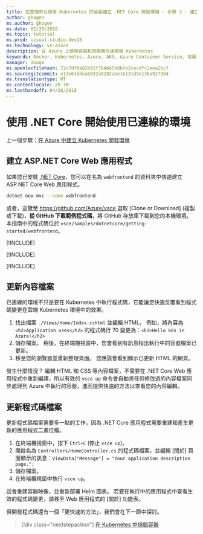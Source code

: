 ```yaml
---
title: 在雲端中以使用 Kubernetes 的容器建立 .NET Core 開發環境 - 步驟 3 - 建立 ASP.NET Core Web 應用程式 | Microsoft Docs
author: ghogen
ms.author: ghogen
ms.date: 02/20/2018
ms.topic: tutorial
ms.prod: visual-studio-dev15
ms.technology: vs-azure
description: 在 Azure 上使用容器和微服務快速開發 Kubernetes
keywords: Docker, Kubernetes, Azure, AKS, Azure Container Service, 容器
manager: douge
ms.openlocfilehash: 72c7df0a82b91f7b4665b8b7e2cecdfc2eea26cf
ms.sourcegitcommit: e13e61ddea6032a8282abe16131d9e136a927984
ms.translationtype: HT
ms.contentlocale: zh-TW
ms.lasthandoff: 04/26/2018
---
```

# <a name="get-started-on-connected-environment-with-net-core"></a>使用 .NET Core 開始使用已連線的環境

上一個步驟：[在 Azure 中建立 Kubernetes 開發環境](get-started-netcore-02.md)

## <a name="create-an-aspnet-core-web-app"></a>建立 ASP.NET Core Web 應用程式
如果您已安裝 [.NET Core](https://www.microsoft.com/net)，您可以在名為 `webfrontend` 的資料夾中快速建立 ASP.NET Core Web 應用程式。
```cmd
dotnet new mvc --name webfrontend
```

或者，巡覽至 https://github.com/Azure/vsce 選取 [Clone or Download] (複製或下載)，**從 GitHub 下載範例程式碼**，將 GitHub 存放庫下載到您的本機環境。 本指南中的程式碼位於 `vsce/samples/dotnetcore/getting-started/webfrontend`。

[!INCLUDE[](includes/vsce-init.md)]

[!INCLUDE[](includes/ensure-env-created.md)]

[!INCLUDE[](includes/build-and-run-in-k8s-cli.md)]

## <a name="update-a-content-file"></a>更新內容檔案
已連線的環境不只是要在 Kubernetes 中執行程式碼，它能讓您快速反覆看到程式碼變更在雲端 Kubernetes 環境中的效果。

1. 找出檔案 `./Views/Home/Index.cshtml` 並編輯 HTML。 例如，將內容為 `<h2>Application uses</h2>` 的程式碼行 70 變更為：`<h2>Hello k8s in Azure!</h2>`
1. 儲存檔案。 稍後，在終端機視窗中，您會看到有訊息指出執行中的容器檔案已更新。
1. 移至您的瀏覽器並重新整理頁面。 您應該會看到顯示已更新 HTML 的網頁。

發生什麼情況？ 編輯 HTML 和 CSS 等內容檔案，不需要在 .NET Core Web 應用程式中重新編譯，所以有效的 `vsce up` 命令會自動將任何修改過的內容檔案同步處理到 Azure 中執行的容器，進而提供快速的方法以查看您的內容編輯。

## <a name="update-a-code-file"></a>更新程式碼檔案
更新程式碼檔案需要多一點的工作，因為 .NET Core 應用程式需要重建和產生更新的應用程式二進位檔。

1. 在終端機視窗中，按下 `Ctrl+C` (停止 `vsce up`)。
1. 開啟名為 `Controllers/HomeController.cs` 的程式碼檔案，並編輯 [關於] 頁面顯示的訊息：`ViewData["Message"] = "Your application description page.";`
1. 儲存檔案。
1. 在終端機視窗中執行 `vsce up`。 

這會重建容器映像，並重新部署 Helm 圖表。 若要在執行中的應用程式中查看生效的程式碼變更，請移至 Web 應用程式的 [關於] 功能表。


但開發程式碼還有一個「更快速的方法」，我們會在下一節中探討。 
> [!div class="nextstepaction"]
> [在 Kubernetes 中偵錯容器](get-started-netcore-04.md)

